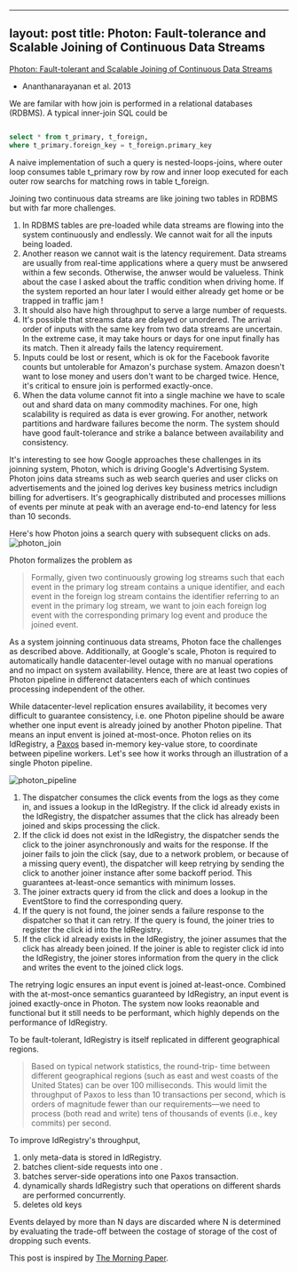 --------
layout: post
title: Photon: Fault-tolerance and Scalable Joining of Continuous Data Streams
--------

[Photon: Fault-tolerant and Scalable Joining of Continuous Data Streams](http://static.googleusercontent.com/media/research.google.com/en/us/pubs/archive/41318.pdf) 
- Ananthanarayanan et al. 2013 


We are familar with how join is performed in a relational databases (RDBMS). A typical inner-join SQL could be 

```sql

select * from t_primary, t_foreign,
where t_primary.foreign_key = t_foreign.primary_key

```

A naive implementation of such a query is nested-loops-joins, where outer loop consumes table t_primary row by row and inner loop executed for each outer row searchs for matching rows in table t_foreign.

Joining two continuous data streams are like joining two tables in RDBMS but with far more challenges.

1. In RDBMS tables are pre-loaded while data streams are flowing into the system continuously and endlessly. We cannot wait for all the inputs being loaded.
2. Another reason we cannot wait is the latency requirement. Data streams are usually from real-time applications where a query must be anwsered within a few seconds. Otherwise, the anwser would be valueless. Think about the case I asked about the traffic condition when driving home. If the system reported an hour later I would either already get home or be trapped in traffic jam !
3. It should also have high throughput to serve a large number of requests.
4. It's possible that streams data are delayed or unordered. The arrival order of inputs with the same key from two data streams are uncertain. In the extreme case, it may take hours or days for one input finally has its match. Then it already fails the latency requirement.  
5. Inputs could be lost or resent, which is ok for the Facebook favorite counts but untolerable for Amazon's purchase system. Amazon doesn't want to lose money and users don't want to be charged twice. Hence, it's critical to ensure join is performed exactly-once.  
6. When the data volume cannot fit into a single machine we have to scale out and shard data on many commodity machines. For one, high scalability is required as data is ever growing. For another, network partitions and hardware failures become the norm. The system should have good fault-tolerance and strike a balance between availability and consistency.

It's interesting to see how Google approaches these challenges in its joinning system, Photon, which is driving Google's Advertising System. Photon joins data streams such as web search queries and user clicks on advertisements and the joined log derives key business metrics includign billing for advertisers. It's geographically distributed and processes millions of events per minute at peak with an average end-to-end latency for less than 10 seconds. 

Here's how Photon joins a search query with subsequent clicks on ads.
![photon_join](https://lh3.googleusercontent.com/QOPFJROSqiVDRosE62TAFjjA_MGDMmkyEr8yD-eJLJ8=w879-h680-no)

Photon formalizes the problem as 

> Formally, given two continuously growing log streams such that each event in the primary log stream contains a unique identifier, and each event in the foreign log stream contains the identifier referring to an event in the primary log stream, we want to join each foreign log event with the corresponding primary log event and produce the joined event.

As a system joinning continuous data streams, Photon face the challenges as described above. Additionally, at Google's scale, Photon is required to automatically handle datacenter-level outage with no manual operations and no impact on system availability. Hence, there are at least two copies of Photon pipeline in differenct datacenters each of which continues processing independent of the other. 

While datacenter-level replication ensures availability, it becomes very difficult to guarantee consistency, i.e. one Photon pipeline should be aware whether one input event is already joined by another Photon pipeline. That means an input envent is joined at-most-once. Photon relies on its IdRegistry, a [Paxos](http://research.microsoft.com/en-us/um/people/lamport/pubs/paxos-simple.pdf) based in-memory key-value store, to coordinate between pipeline workers. Let's see how it works through an illustration of a single Photon pipeline.

![photon_pipeline](https://lh3.googleusercontent.com/d7ryPlWanPm-34Ok9JCs9xyUVyAowc5TiI7OnbbXkFg=w961-h606-no)

1. The dispatcher consumes the click events from the logs as they come in, and issues a lookup in the IdRegistry. If the click id already exists in the IdRegistry, the dispatcher assumes that the click has already been joined and skips processing the click.
2. If the click id does not exist in the IdRegistry, the dispatcher sends the click to the joiner asynchronously and waits for the response. If the joiner fails to join the click (say, due to a network problem, or because of a missing query event), the dispatcher will keep retrying by sending the click to another joiner instance after some backoff period. This guarantees at-least-once semantics with minimum losses.
3. The joiner extracts query id from the click and does a lookup in the EventStore to find the corresponding query.
4. If the query is not found, the joiner sends a failure response to the dispatcher so that it can retry. If the query is found, the joiner tries to register the click id into the IdRegistry.
5. If the click id already exists in the IdRegistry, the joiner assumes that the click has already been joined. If the joiner is able to register click id into the IdRegistry, the joiner stores information from the query in the click and writes the event to the joined click logs.

The retrying logic ensures an input event is joined at-least-once. Combined with the at-most-once semantics guaranteed by IdRegistry, an input event is joined exactly-once in Photon. The system now looks reaonable and functional but it still needs to be performant, which highly depends on the performance of IdRegistry. 

To be fault-tolerant, IdRegistry is itself replicated in different geographical regions. 

> Based on typical network statistics, the round-trip- time between different geographical regions (such as east and west coasts of the United States) can be over 100 milliseconds. This would limit the throughput of Paxos to less than 10 transactions per second, which is orders of magnitude fewer than our requirements—we need to process (both read and write) tens of thousands of events (i.e., key commits) per second.

To improve IdRegistry's throughput, 

1. only meta-data is stored in IdRegistry.
2. batches client-side requests into one .
3. batches server-side operations into one Paxos transaction.
4. dynamically shards IdRegistry such that operations on different shards are performed concurrently.
5. deletes old keys

Events delayed by more than N days are discarded where N is determined by evaluating the trade-off between the costage of storage of the cost of dropping such events.

This post is inspired by [The Morning Paper](http://blog.acolyer.org/).
